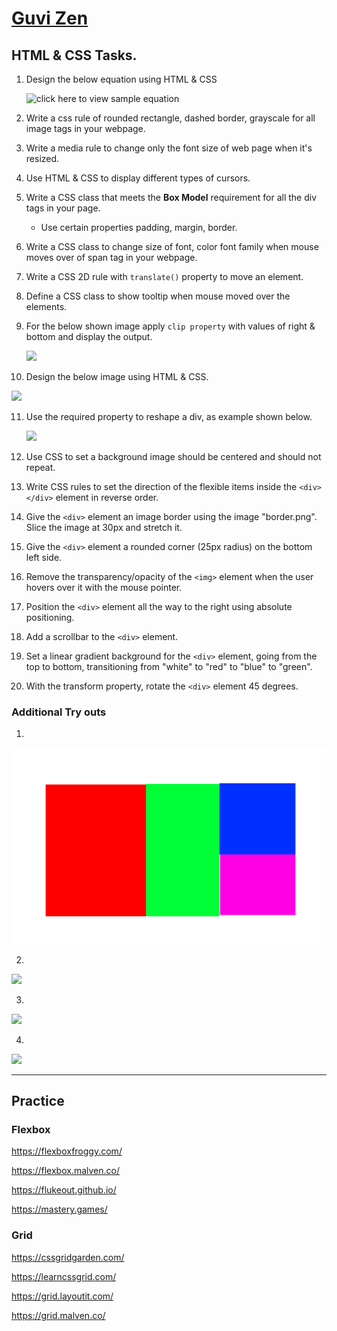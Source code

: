 # [Guvi Zen](https://www.guvi.io/zen/)

## HTML & CSS Tasks.

1. Design the below equation using HTML & CSS

   ![click here to view sample equation](https://i.insider.com/4ff178a269bedd6f1800000f?width=600&format=jpeg&auto=webp)

2. Write a css rule of rounded rectangle, dashed border, grayscale for all image tags in your webpage.

3. Write a media rule to change only the font size of web page when it's resized.

4. Use HTML & CSS to display different types of cursors.

5. Write a CSS class that meets the **Box Model** requirement for all the div tags in your page.

   - Use certain properties padding, margin, border.

6. Write a CSS class to change size of font, color font family when mouse moves over of span tag in your webpage.

7. Write a CSS 2D rule with `translate()` property to move an element.

8. Define a CSS class to show tooltip when mouse moved over the elements.

9. For the below shown image apply `clip property` with values of right & bottom and display the output.

   ![](https://encrypted-tbn0.gstatic.com/images?q=tbn%3AANd9GcR1WuQLHjaoqFLQBVJTPmqVG6WfIwK2jDxf1RAycCQJJhuhjit6&usqp=CAU)

10. Design the below image using HTML & CSS.

![](https://2.bp.blogspot.com/-uBWojLXcSFs/Vk31LrbRLJI/AAAAAAAAAtI/UydMrgJ2a94/s1600/1.jpg)

11. Use the required property to reshape a div, as example shown below.

    ![](https://encrypted-tbn0.gstatic.com/images?q=tbn%3AANd9GcSjWqFJvJ6nFFnDbuz2-BOUWcPHZpE0fF2AiWcoBQM6JO-RPm3_&usqp=CAU)

12. Use CSS to set a background image should be centered and should not repeat.

13. Write CSS rules to set the direction of the flexible items inside the `<div></div>` element in reverse order.

14. Give the `<div>` element an image border using the image "border.png". Slice the image at 30px and stretch it.

15. Give the `<div>` element a rounded corner (25px radius) on the bottom left side.

16. Remove the transparency/opacity of the `<img>` element when the user hovers over it with the mouse pointer.

17. Position the `<div>` element all the way to the right using absolute positioning.

18. Add a scrollbar to the `<div>` element.

19. Set a linear gradient background for the `<div>` element, going from the top to bottom, transitioning from "white" to "red" to "blue" to "green".

20. With the transform property, rotate the `<div>` element 45 degrees.


### Additional Try outs

1.

![](https://raw.githubusercontent.com/rvsp/files/master/div-row-cols.png)

2.

![](https://developer.paciellogroup.com/wp-content/uploads/2015/09/regions-typical1.png)

3.

![](https://ps.w.org/pricing-table/assets/screenshot-3.png?rev=1396861)

4.

![](https://s3-us-west-2.amazonaws.com/s.cdpn.io/429997/Screen%20Shot%202016-12-08%20at%2001.02.41.png)

---

## Practice

### Flexbox
https://flexboxfroggy.com/

https://flexbox.malven.co/

https://flukeout.github.io/

https://mastery.games/

### Grid
https://cssgridgarden.com/

https://learncssgrid.com/

https://grid.layoutit.com/

https://grid.malven.co/


